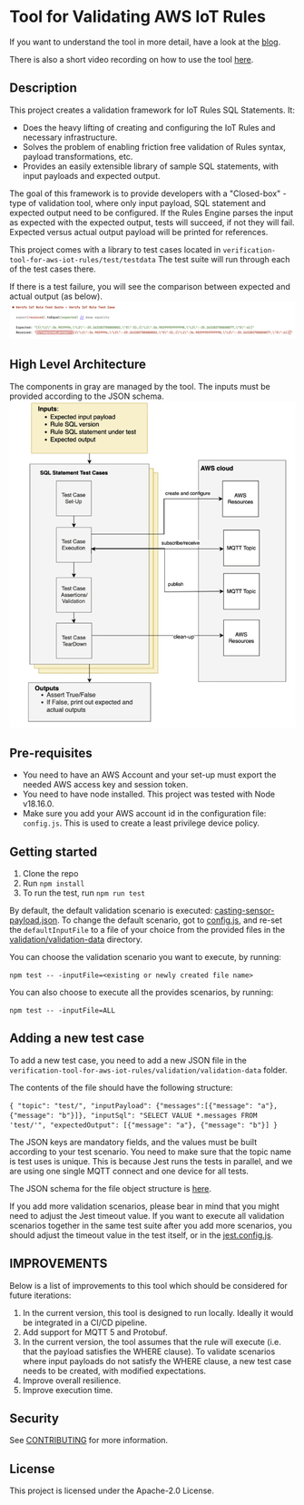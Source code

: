 # Tool for Validating AWS IoT Rules

If you want to understand the tool in more detail, have a look at the [blog](https://dev.to/iotbuilders/a-tool-to-validate-aws-iot-rules-sql-statements-jg). 

There is also a short video recording on how to use the tool [here](https://www.youtube.com/watch?v=VfswJyz07ds).
## Description
This project creates a validation framework for IoT Rules SQL Statements. It:
* Does the heavy lifting of creating and configuring the IoT Rules and necessary infrastructure.
* Solves the problem of enabling friction free validation of Rules syntax, payload transformations, etc.
* Provides an easily extensible library of sample SQL statements, with input payloads and expected output.

The goal of this framework is to provide developers with a "Closed-box" - type of validation tool, where only input payload, SQL statement and expected output need to be configured.
If the Rules Engine parses the input as expected with the expected output, tests will succeed, if not they will fail.
Expected versus actual output payload will be printed for references.

This project comes with a library to test cases located in `verification-tool-for-aws-iot-rules/test/testdata`
The test suite will run through each of the test cases there.

If there is a test failure, you will see the comparison between expected and actual output (as below).
![Example failure](docs/example-failure.png)

## High Level Architecture
The components in gray are managed by the tool. 
The inputs must be provided according to the JSON schema.
![Architecture](docs/arch-diagram.png)

## Pre-requisites
- You need to have an AWS Account and your set-up must export the needed AWS access key and session token.
- You need to have node installed. This project was tested with Node v18.16.0.
- Make sure you add your AWS account id in the configuration file: `config.js`. This is used to create a least privilege device policy.

## Getting started
1. Clone the repo
2. Run `npm install`
3. To run the test, run `npm run test`

By default, the default validation scenario is executed: [casting-sensor-payload.json](util/config.js).
To change the default scenario, got to [config.js](util/config.js), and re-set the `defaultInputFile` to a file of your choice from the provided files in the [validation/validation-data](validation/validation-data) directory.

You can choose the validation scenario you want to execute, by running:

```npm test -- -inputFile=<existing or newly created file name>```

You can also choose to execute all the provides scenarios, by running:

```npm test -- -inputFile=ALL```

## Adding a new test case
To add a new test case, you need to add a new JSON file in the `verification-tool-for-aws-iot-rules/validation/validation-data` folder.

The contents of the file should have the following structure:

`{
"topic": "test/",
"inputPayload": {"messages":[{"message": "a"}, {"message": "b"}]},
"inputSql": "SELECT VALUE *.messages FROM 'test/'",
"expectedOutput": [{"message": "a"}, {"message": "b"}]
}`

The JSON keys are mandatory fields, and the values must be built according to your test scenario.
You need to make sure that the topic name is test uses is unique.
This is because Jest runs the tests in parallel, and we are using one single MQTT connect and one device for all tests.

The JSON schema for the file object structure is [here](https://gitlab.aws.dev/dimaalin/verification-tool-for-aws-iot-rules/test/input-json-schema.json).

If you add more validation scenarios, please bear in mind that you might need to adjust the Jest timeout value.
If you want to execute all validation scenarios together in the same test suite after you add more scenarios, you should adjust the timeout value in the test itself, or in the [jest.config.js](jest.config.js).

## IMPROVEMENTS
Below is a list of improvements to this tool which should be considered for future iterations:
1. In the current version, this tool is designed to run locally. Ideally it would be integrated in a CI/CD pipeline.
3. Add support for MQTT 5 and Protobuf.
4. In the current version, the tool assumes that the rule will execute (i.e. that the payload satisfies the WHERE clause). To validate scenarios where input payloads do not satisfy the WHERE clause, a new test case needs to be created, with modified expectations.
4. Improve overall resilience.
5. Improve execution time.

## Security

See [CONTRIBUTING](CONTRIBUTING.md#security-issue-notifications) for more information.

## License

This project is licensed under the Apache-2.0 License.

